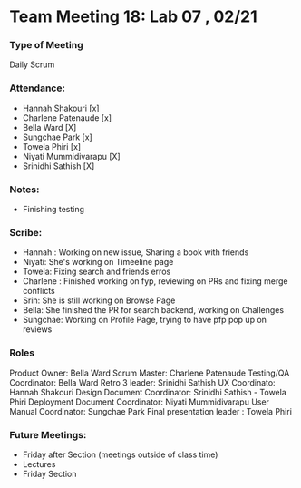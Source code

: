 # Team Meeting 18: Lab 07 , 02/21

### Type of Meeting
Daily Scrum

### Attendance: 
* Hannah Shakouri [x]
* Charlene Patenaude [x]
* Bella Ward [X]
* Sungchae Park [x]
* Towela Phiri [x]
* Niyati Mummidivarapu [X]
* Srinidhi Sathish [X]

### Notes:
- Finishing testing

### Scribe:  
- Hannah : Working on new issue, Sharing a book with friends
- Niyati: She's working on Timeeline page
- Towela: Fixing search and friends erros
- Charlene : Finished working on fyp, reviewing on PRs and fixing merge conflicts
- Srin: She is still working on Browse Page
- Bella: She finished the PR for search backend, working on Challenges 
- Sungchae: Working on Profile Page, trying to have pfp pop up on reviews

### Roles 
Product Owner: Bella Ward
Scrum Master: Charlene Patenaude
Testing/QA Coordinator: Bella Ward
Retro 3 leader: Srinidhi Sathish 
UX Coordinato: Hannah Shakouri 
Design Document Coordinator: Srinidhi Sathish - Towela Phiri
Deployment Document Coordinator: Niyati Mummidivarapu
User Manual Coordinator: Sungchae Park
Final presentation leader : Towela Phiri


### Future Meetings:
* Friday after Section (meetings outside of class time)
* Lectures
* Friday Section


